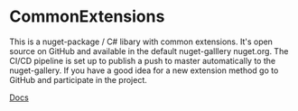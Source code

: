 # CommonExtensions

This is a nuget-package / C# libary with common extensions. It's open source on GitHub and available in the default nuget-galllery nuget.org. The CI/CD pipeline is set up to publish a push to master automatically to the nuget-gallery. If you have a good idea for a new extension method go to GitHub and participate in the project. 

[Docs](https://commonextensions.lna-dev.com)